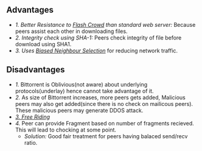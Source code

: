 ## Advantages
- *1. Better Resistance to [Flash Crowd](/System-Design/Concepts/Terms/) than standard web server:* Because peers assist each other in downloading files.
- *2. Integrity check using SHA-1:* Peers check integrity of file before download using SHA1.
- *3. Uses [Biased Neighbour Selection](/System-Design/Concepts/Terms)* for reducing network traffic.

## Disadvantages
- *1.* Bittorrent is Oblivious(not aware) about underlying protocols(underlay) hence cannot take advantage of it.
- *2.* As size of Bittorrent increases, more peers gets added, Malicious peers may also get added(since there is no check on mailicous peers). These malicious peers may generate DDOS attack.
- *[3. Free Riding](/System-Design/Concepts/Terms)*
- *4.* Peer can provide Fragment based on number of fragments recieved. This will lead to chocking at some point.
  - *Solution:* Good fair treatment for peers having balaced send/recv ratio.
